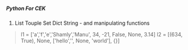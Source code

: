##### Python For CEK

1. List Touple Set Dict String - and manipulating functions

> l1 = ['a','f','e','Shamly','Manu', 34, -21, False, None, 3.14]
> l2 = [(634, True), None, ['hello','', None, 'world'], {}]
> 
